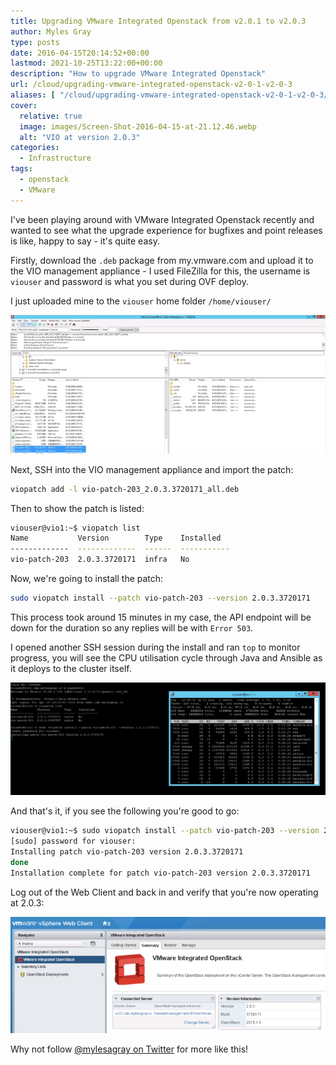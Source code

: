 ```yaml
---
title: Upgrading VMware Integrated Openstack from v2.0.1 to v2.0.3
author: Myles Gray
type: posts
date: 2016-04-15T20:14:52+00:00
lastmod: 2021-10-25T13:22:00+00:00
description: "How to upgrade VMware Integrated Openstack"
url: /cloud/upgrading-vmware-integrated-openstack-v2-0-1-v2-0-3
aliases: [ "/cloud/upgrading-vmware-integrated-openstack-v2-0-1-v2-0-3/amp" ]
cover:
  relative: true
  image: images/Screen-Shot-2016-04-15-at-21.12.46.webp
  alt: "VIO at version 2.0.3"
categories:
  - Infrastructure
tags:
  - openstack
  - VMware
---
```


I've been playing around with VMware Integrated Openstack recently and wanted to see what the upgrade experience for bugfixes and point releases is like, happy to say - it's quite easy.

Firstly, download the `.deb` package from my.vmware.com and upload it to the VIO management appliance - I used FileZilla for this, the username is `viouser` and password is what you set during OVF deploy.

I just uploaded mine to the `viouser` home folder `/home/viouser/`

![Filezilla upload of VIO patches][1]

Next, SSH into the VIO management appliance and import the patch:

```sh
viopatch add -l vio-patch-203_2.0.3.3720171_all.deb
```

Then to show the patch is listed:

```sh
viouser@vio1:~$ viopatch list
Name           Version        Type    Installed
-------------  -------------  ------  -----------
vio-patch-203  2.0.3.3720171  infra   No
```

Now, we're going to install the patch:

```sh
sudo viopatch install --patch vio-patch-203 --version 2.0.3.3720171
```

This process took around 15 minutes in my case, the API endpoint will be down for the duration so any replies will be with `Error 503`.

I opened another SSH session during the install and ran `top` to monitor progress, you will see the CPU utilisation cycle through Java and Ansible as it deploys to the cluster itself.

![TOP usage][2]

And that's it, if you see the following you're good to go:

```sh
viouser@vio1:~$ sudo viopatch install --patch vio-patch-203 --version 2.0.3.3720171
[sudo] password for viouser:
Installing patch vio-patch-203 version 2.0.3.3720171
done
Installation complete for patch vio-patch-203 version 2.0.3.3720171
```

Log out of the Web Client and back in and verify that you're now operating at 2.0.3:

![OpenStack Operating Version][3]

Why not follow [@mylesagray on Twitter][4] for more like this!

 [1]: images/Screen-Shot-2016-04-15-at-20.25.01.png
 [2]: images/Screen-Shot-2016-04-15-at-20.48.39.png
 [3]: images/Screen-Shot-2016-04-15-at-21.12.46.png
 [4]: https://twitter.com/mylesagray
